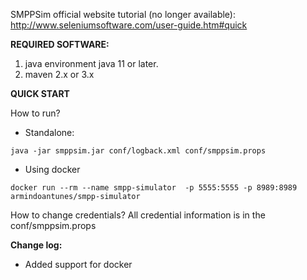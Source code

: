 SMPPSim official website tutorial (no longer available):  
http://www.seleniumsoftware.com/user-guide.htm#quick

**REQUIRED SOFTWARE:**
1. java environment java 11 or later.
2. maven 2.x or 3.x

**QUICK START**

How to run?  
- Standalone:
```
java -jar smppsim.jar conf/logback.xml conf/smppsim.props
```
- Using docker  
```
docker run --rm --name smpp-simulator  -p 5555:5555 -p 8989:8989 armindoantunes/smpp-simulator
```

How to change credentials?
All credential information is in the conf/smppsim.props

**Change log:**
* Added support for docker

